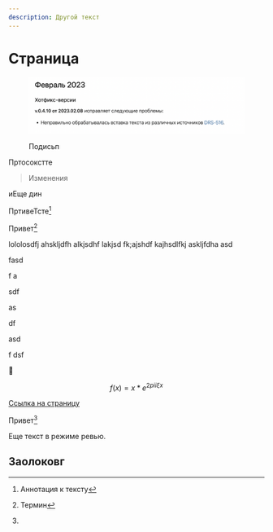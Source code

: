 ```yaml
---
description: Другой текст
---
```


# Страница

<figure><img src=".gitbook/assets/Снимок экрана 2023-02-22 в 18.48.15.png" alt=""><figcaption><p>Подисьп</p></figcaption></figure>

Пртосокстте

> Изменения



иЕще  дин

ПртивеТсте[^1]

Привет[^2]&#x20;

lololosdfj ahskljdfh alkjsdhf lakjsd fk;ajshdf kajhsdlfkj askljfdha asd

fasd

f a

sdf

&#x20;as

df&#x20;

asd

f dsf

:tada:

$$f(x) = x * e^{2 pi i \xi x}$$&#x20;

[Ссылка на страницу](paper.md)

Привет[^3]

Еще текст в режиме ревью.

## Заолоковг&#x20;

[^1]: Аннотация к тексту



[^2]: Термин

[^3]: 

